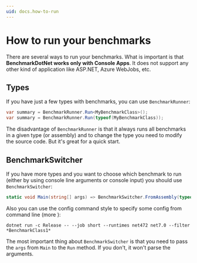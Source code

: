 ```yaml
---
uid: docs.how-to-run
---
```


# How to run your benchmarks

There are several ways to run your benchmarks. What is important is that **BenchmarkDotNet works only with Console Apps**. It does not support any other kind of application like ASP.NET, Azure WebJobs, etc.

## Types

If you have just a few types with benchmarks, you can use `BenchmarkRunner`:

```cs
var summary = BenchmarkRunner.Run<MyBenchmarkClass>();
var summary = BenchmarkRunner.Run(typeof(MyBenchmarkClass));
```

The disadvantage of `BenchmarkRunner` is that it always runs all benchmarks in a given type (or assembly) and to change the type you need to modify the source code. But it's great for a quick start.

## BenchmarkSwitcher

If you have more types and you want to choose which benchmark to run (either by using console line arguments or console input) you should use `BenchmarkSwitcher`:

```cs
static void Main(string[] args) => BenchmarkSwitcher.FromAssembly(typeof(Program).Assembly).Run(args);
```

Also you can use the config command style to specify some config from command line (more [](xref:docs.console-args)):

```log
dotnet run -c Release -- --job short --runtimes net472 net7.0 --filter *BenchmarkClass1*
```

The most important thing about `BenchmarkSwitcher` is that you need to pass the `args` from `Main` to the `Run` method. If you don't, it won't parse the arguments.